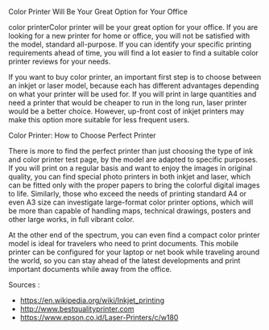 Color Printer Will Be Your Great Option for Your Office

color printerColor printer will be your great option for your office. If you are looking for a new printer for home or office, you will not be satisfied with the model, standard all-purpose. If you can identify your specific printing requirements ahead of time, you will find a lot easier to find a suitable color printer reviews for your needs.

If you want to buy color printer, an important first step is to choose between an inkjet or laser model, because each has different advantages depending on what your printer will be used for. If you will print in large quantities and need a printer that would be cheaper to run in the long run, laser printer would be a better choice. However, up-front cost of inkjet printers may make this option more suitable for less frequent users.

Color Printer: How to Choose Perfect Printer

There is more to find the perfect printer than just choosing the type of ink and color printer test page, by the model are adapted to specific purposes. If you will print on a regular basis and want to enjoy the images in original quality, you can find special photo printers in both inkjet and laser, which can be fitted only with the proper papers to bring the colorful digital images to life. Similarly, those who exceed the needs of printing standard A4 or even A3 size can investigate large-format color printer options, which will be more than capable of handling maps, technical drawings, posters and other large works, in full vibrant color.

At the other end of the spectrum, you can even find a compact color printer model is ideal for travelers who need to print documents. This mobile printer can be configured for your laptop or net book while traveling around the world, so you can stay ahead of the latest developments and print important documents while away from the office.

Sources :

- https://en.wikipedia.org/wiki/Inkjet_printing
- http://www.bestqualityprinter.com
- https://www.epson.co.id/Laser-Printers/c/w180
